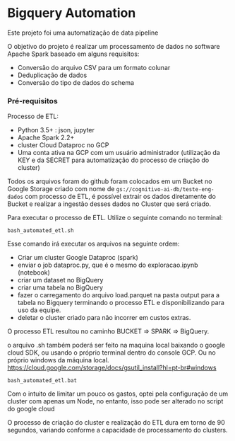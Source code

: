 # Bigquery Automation

Este projeto foi uma automatização de data pipeline

O objetivo do projeto é realizar um processamento de dados no software Apache Spark baseado em alguns requisitos:

- Conversão do arquivo CSV para um formato colunar
- Deduplicação de dados
- Conversão do tipo de dados do schema

### Pré-requisitos

Processo de ETL:
- Python 3.5+ : json, jupyter
- Apache Spark 2.2+
- cluster Cloud Dataproc no GCP
- Uma conta ativa na GCP com um usuário administrador (utilização da KEY e da SECRET para automatização do processo de criação do cluster)

Todos os arquivos foram do github foram colocados em um Bucket no Google Storage criado com nome de `gs://cognitivo-ai-db/teste-eng-dados` com processo de ETL, é possível extrair os dados diretamente do Bucket e realizar a ingestão desses dados no Cluster que será criado.

Para executar o processo de ETL. Utilize o seguinte comando no terminal:
```
bash_automated_etl.sh
```

Esse comando irá executar os arquivos na seguinte ordem:
- Criar um cluster Google Dataproc (spark)
- enviar o job dataproc.py, que é o mesmo do exploracao.ipynb (notebook)
- criar um dataset no BigQuery
- criar uma tabela no BigQuery
- fazer o carregamento do arquivo load.parquet na pasta output para a tabela no Bigquery terminando o processo ETL e disponibilizando para uso da equipe.
- deletar o cluster criado para não incorrer em custos extras.

O processo ETL resultou no caminho BUCKET => SPARK => BigQuery.

o arquivo .sh também poderá ser feito na maquina local baixando o google cloud SDK, ou usando o próprio terminal dentro do console GCP.
Ou no próprio windows da máquina local.
https://cloud.google.com/storage/docs/gsutil_install?hl=pt-br#windows

```
bash_automated_etl.bat
```

Com o intuito de limitar um pouco os gastos, optei pela configuração de um cluster com apenas um Node, no entanto, isso pode ser alterado no script do google cloud

O processo de criação do cluster e realização do ETL dura em torno de 90 segundos, variando conforme a capacidade de processamento do clusters.
